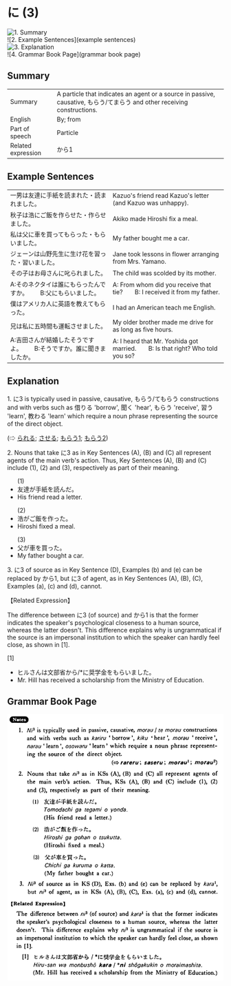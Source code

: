 # に (3)

![1. Summary](summary)<br>
![2. Example Sentences](example sentences)<br>
![3. Explanation](explanation)<br>
![4. Grammar Book Page](grammar book page)<br>


## Summary

<table><tr>   <td>Summary</td>   <td>A particle that indicates an agent or a source in passive, causative, もらう/てまらう and other receiving constructions.</td></tr><tr>   <td>English</td>   <td>By; from</td></tr><tr>   <td>Part of speech</td>   <td>Particle</td></tr><tr>   <td>Related expression</td>   <td>から1</td></tr></table>

## Example Sentences

<table><tr>   <td>一男は友達に手紙を読まれた・読まれました。</td>   <td>Kazuo's friend read Kazuo's letter (and Kazuo was unhappy).</td></tr><tr>   <td>秋子は浩にご飯を作らせた・作らせました。</td>   <td>Akiko made Hiroshi fix a meal.</td></tr><tr>   <td>私は父に車を買ってもらった・もらいました。</td>   <td>My father bought me a car.</td></tr><tr>   <td>ジェーンは山野先生に生け花を習った・習いました。</td>   <td>Jane took lessons in flower arranging from Mrs. Yamano.</td></tr><tr>   <td>その子はお母さんに叱られました。</td>   <td>The child was scolded by its mother.</td></tr><tr>   <td>A:そのネクタイは誰にもらったんですか。  B:父にもらいました。</td>   <td>A: From whom did you receive that tie?&emsp;&emsp;B: I received it from my father.</td></tr><tr>   <td>僕はアメリカ人に英語を教えてもらった。</td>   <td>I had an American teach me English.</td></tr><tr>   <td>兄は私に五時間も運転させました。</td>   <td>My older brother made me drive for as long as five hours.</td></tr><tr>   <td>A:吉田さんが結婚したそうですよ。  B:そうですか。誰に聞きましたか。</td>   <td>A: I heard that Mr. Yoshida got married.&emsp;&emsp;B: Is that right? Who told you so?</td></tr></table>

## Explanation

<p>1. <span class="cloze">に</span>3 is typically used in passive, causative, もらう/てもらう constructions and with verbs such as 借りる 'borrow', 聞く 'hear', もらう 'receive', 習う 'learn', 教わる 'learn' which require a noun phrase representing the source of the direct object.</p>  <p>(⇨ <a href="#㊦ られる (1)">られる</a>; <a href="#㊦ させる">させる</a>; <a href="#㊦ もらう (1)">もらう1</a>; <a href="#㊦ もらう (2)">もらう2</a>)</p>  <p>2. Nouns that take <span class="cloze">に</span>3 as in Key Sentences (A), (B) and (C) all represent agents of the main verb's action. Thus, Key Sentences (A), (B) and (C) include (1), (2) and (3), respectively as part of their meaning.</p>  <ul>(1) <li>友達が手紙を読んだ。</li> <li>His friend read a letter.</li> </ul>  <ul>(2) <li>浩がご飯を作った。</li> <li>Hiroshi fixed a meal.</li> </ul>  <ul>(3) <li>父が車を買った。</li> <li>My father bought a car.</li> </ul>  <p>3. <span class="cloze">に</span>3 of source as in Key Sentence (D), Examples (b) and (e) can be replaced by から1, but <span class="cloze">に</span>3 of agent, as in Key Sentences (A), (B), (C), Examples (a), (c) and (d), cannot.</p>  <p>【Related Expression】</p>  <p>The difference between <span class="cloze">に</span>3 (of source) and から1 is that the former indicates the speaker's psychological closeness to a human source, whereas the latter doesn't. This difference explains why is ungrammatical if the source is an impersonal institution to which the speaker can hardly feel close, as shown in [1].</p>  <p>[1]</p>  <ul> <li>ヒルさんは文部省から/*<span class="cloze">に</span>奨学金をもらいました。</li> <li>Mr. Hill has received a scholarship from the Ministry of Education.</li> </ul>

## Grammar Book Page

![](../img/Basicに3.png)

